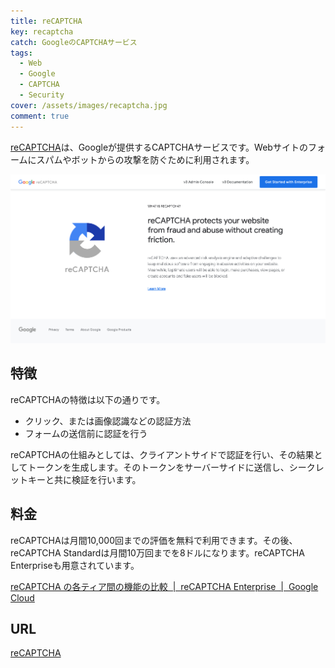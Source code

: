 ```yaml
---
title: reCAPTCHA
key: recaptcha
catch: GoogleのCAPTCHAサービス
tags:
  - Web
  - Google
  - CAPTCHA
  - Security
cover: /assets/images/recaptcha.jpg
comment: true
---
```


[reCAPTCHA](https://www.google.com/recaptcha/about/)は、Googleが提供するCAPTCHAサービスです。Webサイトのフォームにスパムやボットからの攻撃を防ぐために利用されます。

[![reCAPTCHAのWebサイト](/assets/images/recaptcha.jpg)](https://www.google.com/recaptcha/about/)

<!--more-->

## 特徴

reCAPTCHAの特徴は以下の通りです。

- クリック、または画像認識などの認証方法
- フォームの送信前に認証を行う

reCAPTCHAの仕組みとしては、クライアントサイドで認証を行い、その結果としてトークンを生成します。そのトークンをサーバーサイドに送信し、シークレットキーと共に検証を行います。

## 料金

reCAPTCHAは月間10,000回までの評価を無料で利用できます。その後、reCAPTCHA Standardは月間10万回までを8ドルになります。reCAPTCHA Enterpriseも用意されています。

[reCAPTCHA の各ティア間の機能の比較  \|  reCAPTCHA Enterprise  \|  Google Cloud](https://cloud.google.com/recaptcha/docs/compare-tiers?hl=ja)

## URL

[reCAPTCHA](https://www.google.com/recaptcha/about/)
